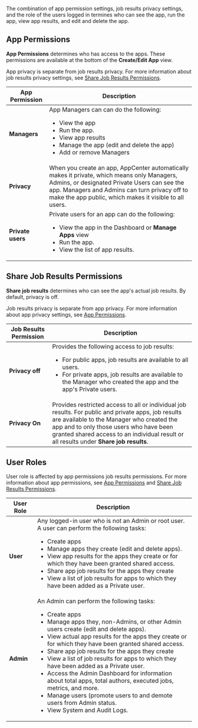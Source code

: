 The combination of app permission settings, job results privacy settings, and the role of the users logged in termines who can see the app, run the app, view app results, and edit and delete the app.

## App Permissions

**App Permissions** determines who has access to the apps. These permissions are available at the bottom of the **Create/Edit App** view.

App privacy is separate from job results privacy. For more information about job results privacy settings, see [Share Job Results Permissions](#share-job-results-permissions).

| App Permission| Description |
| ------------- | ------------- |
| **Managers**  | App Managers can can do the following: <ul><li>View the app</li><li>Run the app.</li><li>View app results</li><li>Manage the app (edit and delete the app)</li><li>Add or remove Managers</li></ul>|
| **Privacy**  | When you create an app, AppCenter automatically makes it private, which means only Managers, Admins, or designated Private Users can see the app. Managers and Admins can turn privacy off to make the app public, which makes it visible to all users. |
| **Private users** | Private users for an app can do the following: <ul><li>View the app in the Dashboard or **Manage Apps** view</li><li>Run the app.</li><li>View the list of app results.</li></ul>|

## Share Job Results Permissions

**Share job results** determines who can see the app's actual job results. By default, privacy is off.

Job results privacy is separate from app privacy. For more information about app privacy settings, see [App Permissions](#app-permissions).

| Job Results Permission| Description |
| ------------- | ------------- |
| **Privacy off**  | Provides the following access to job results: <ul><li>For public apps, job results are available to all users.</li><li> For private apps, job results are available to the Manager who created the app and the app's Private users.</li></ul> |
| **Privacy On**  | Provides restricted access to all or individual job results. For public and private apps, job results are available to the Manager who created the app and to only those users who have been granted shared access to an individual result or all results under **Share job results**. |

## User Roles

User role is affected by app permissions job results permissions. For more information about app permissions, see [App Permissions](#app-permissions) and [Share Job Results Permissions](#share-job-results-permissions).

| User  Role| Description |
| ------------- | ------------- |
| **User** | Any logged-in user who is not an Admin or root user. A user can perform the following tasks:<ul><li>Create apps</li><li>Manage apps they create (edit and delete apps).</li><li>View app results for the apps they create or for which they have been granted shared access.</li><li>Share app job results for the apps they create</li><li>View a list of job results for apps to which they have been added as a Private user.</li>
| **Admin**  | An Admin can perform the following tasks:<ul><li>Create apps</li><li>Manage apps they, non-Admins, or other Admin users create (edit and delete apps).</li><li>View actual app results for the apps they create or for which they have been granted shared access.</li><li>Share app job results for the apps they create</li><li>View a list of job results for apps to which they have been added as a Private user.</li><li>Access the Admin Dashboard for information about total apps, total authors, executed jobs, metrics, and more.</li><li>Manage users (promote users to and demote users from Admin status.</li><li>View System and Audit Logs.</li>
